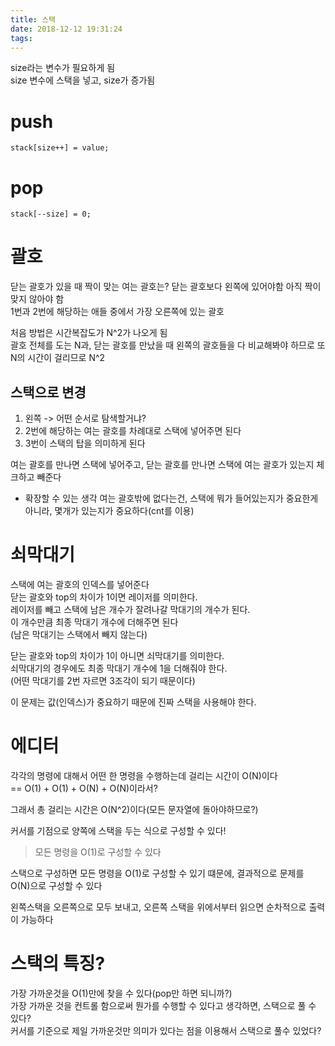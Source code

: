 ```yaml
---
title: 스택
date: 2018-12-12 19:31:24
tags:
---
```


size라는 변수가 필요하게 됨  
size 변수에 스택을 넣고, size가 증가됨  

# push
```
stack[size++] = value;
```

# pop
```
stack[--size] = 0;
```

# 괄호
닫는 괄호가 있을 때 짝이 맞는 여는 괄호는?
닫는 괄호보다 왼쪽에 있어야함
아직 짝이 맞지 않아야 함  
1번과 2번에 해당하는 애들 중에서 가장 오른쪽에 있는 괄호  

처음 방법은 시간복잡도가 N^2가 나오게 됨  
괄호 전체를 도는 N과, 닫는 괄호를 만났을 때 왼쪽의 괄호들을 다 비교해봐야 하므로 또 N의 시간이 걸리므로 N^2  

## 스택으로 변경
1. 왼쪽 -> 어떤 순서로 탐색할거냐?
1. 2번에 해당하는 여는 괄호를 차례대로 스택에 넣어주면 된다  
1. 3번이 스택의 탑을 의미하게 된다

여는 괄호를 만나면 스택에 넣어주고, 닫는 괄호를 만나면 스택에 여는 괄호가 있는지 체크하고 빼준다  

- 확장할 수 있는 생각
여는 괄호밖에 없다는건, 스택에 뭐가 들어있는지가 중요한게 아니라, 몇개가 있는지가 중요하다(cnt를 이용)  

# 쇠막대기
스택에 여는 괄호의 인덱스를 넣어준다  
닫는 괄호와 top의 차이가 1이면 레이저를 의미한다.  
레이저를 빼고 스택에 남은 개수가 잘려나갈 막대기의 개수가 된다.  
이 개수만큼 최종 막대기 개수에 더해주면 된다  
(남은 막대기는 스택에서 빼지 않는다)  

닫는 괄호와 top의 차이가 1이 아니면 쇠막대기를 의미한다.  
쇠막대기의 경우에도 최종 막대기 개수에 1을 더해줘야 한다.  
(어떤 막대기를 2번 자르면 3조각이 되기 때문이다)  

이 문제는 값(인덱스)가 중요하기 때문에 진짜 스택을 사용해야 한다.  

# 에디터
각각의 명령에 대해서 어떤 한 명령을 수행하는데 걸리는 시간이 O(N)이다  
== O(1) + O(1) + O(N) + O(N)이라서?  

그래서 총 걸리는 시간은 O(N^2)이다(모든 문자열에 돌아야하므로?)  

커서를 기점으로 양쪽에 스택을 두는 식으로 구성할 수 있다!  
> 모든 명령을 O(1)로 구성할 수 있다  

스택으로 구성하면 모든 명령을 O(1)로 구성할 수 있기 떄문에, 결과적으로 문제를 O(N)으로 구성할 수 있다  

왼쪽스택을 오른쪽으로 모두 보내고, 오른쪽 스택을 위에서부터 읽으면 순차적으로 출력이 가능하다  

# 스택의 특징?
가장 가까운것을 O(1)만에 찾을 수 있다(pop만 하면 되니까?)  
가장 가까운 것을 컨트롤 함으로써 뭔가를 수행할 수 있다고 생각하면, 스택으로 풀 수 있다?  
커서를 기준으로 제일 가까운것만 의미가 있다는 점을 이용해서 스택으로 풀수 있었다?  


<!-- more -->